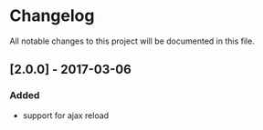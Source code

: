 # Changelog
All notable changes to this project will be documented in this file.

## [2.0.0] - 2017-03-06

### Added
- support for ajax reload